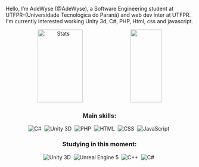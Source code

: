 Hello, I’m AdeWyse (@AdeWyse), a Software Engineering student at UTFPR-(Universidade Tecnológica do Paraná) and web dev inter at UTFPR. I'm currently interested working Unity 3d, C#, PHP, Html, css and javascript.
<div align="center">  
  <img width="49%" height="195px" src="https://github-readme-stats.vercel.app/api?username=AdeWyse&show_icons=true&count_private=true&hide_border=true&title_color=00bfbf&icon_color=00bfbf&text_color=c9d1d9&bg_color=0d1117" alt="Stats" /> 
  <img width="41%" height="195px" src="https://github-readme-stats.vercel.app/api/top-langs?username=AdeWyse&layout=compact&hide_border=true&title_color=00bfbf&text_color=00bfbf&bg_color=0d1117" />
</div>

<div align="center">
  
### Main skills:
![C#](https://img.shields.io/badge/-C_Sharp-0D1117?style=for-the-badge&logo=dotnet&labelColor=0D1117&textColor=0D1117)&nbsp;
![Unity 3D](https://img.shields.io/badge/-Unity3D-0D1117?style=for-the-badge&logo=unity&labelColor=0D1117)&nbsp;
![PHP](https://img.shields.io/badge/-PHP-0D1117?style=for-the-badge&logo=php&labelColor=0D1117)&nbsp;
![HTML](https://img.shields.io/badge/-HTML-0D1117?style=for-the-badge&logo=html5&labelColor=0D1117)&nbsp;
![CSS](https://img.shields.io/badge/-CSS-0D1117?style=for-the-badge&logo=css3&labelColor=0D1117)&nbsp;
![JavaScript](https://img.shields.io/badge/-JavaScript-0D1117?style=for-the-badge&logo=javascript&labelColor=0D1117&textColor=0D1117)&nbsp;

### Studying in this moment:
![Unity 3D](https://img.shields.io/badge/-Unity3d-0D1117?style=for-the-badge&logo=unity&labelColor=0D1117&textColor=0D1117)&nbsp;
![Unreal Engine 5](https://img.shields.io/badge/-Unreal_Engine_5-0D1117?style=for-the-badge&logo=unrealengine&labelColor=0D1117&textColor=0D1117)&nbsp;
![C++](https://img.shields.io/badge/-C++-0D1117?style=for-the-badge&logo=cplusplus&labelColor=0D1117&textColor=0D1117)&nbsp;
![C#](https://img.shields.io/badge/-C_Sharp-0D1117?style=for-the-badge&logo=dotnet&labelColor=0D1117&textColor=0D1117)&nbsp;
  
